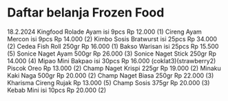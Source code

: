 Daftar belanja Frozen Food
=
18.2.2024
Kingfood Rolade Ayam isi 9pcs Rp 12.000 (1)
Cireng Ayam Mercon isi 9pcs Rp 14.000 (2)
Kimbo Sosis Bratwurst isi 25pcs Rp 34.000 (2)
Cedea Fish Roll 250gr Rp 16.000 (1)
Bakso Warisan isi 25pcs Rp 15.500 (5)
Sonice Naget Ayam 500gr Rp 26.000 (3)
Sonice Naget Stick 250gr Rp 14.000 (4)
Mipao Mini Bakpao isi 30pcs Rp 16.000 (coklat3)(strawberry2)
Piscok Oreo Rp 13.000 (2)
Champ Naget Krispi 225gr Rp 19.000 (2)
Minaku Kaki Naga 500gr Rp 20.000 (2)
Champ Naget Biasa 250gr Rp 22.000 (3)
Kharisma Cireng Rujak Rp 13.000 (5)
Champ Sosis 375gr Rp 20.000 (3)
Kebab Mini isi 10pcs Rp 20.000 (2)

